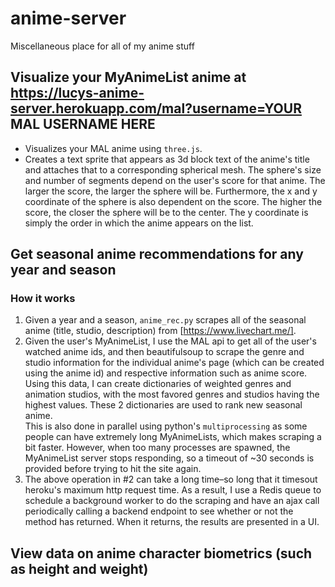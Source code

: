 # anime-server
Miscellaneous place for all of my anime stuff

## Visualize your MyAnimeList anime at https://lucys-anime-server.herokuapp.com/mal?username=YOUR MAL USERNAME HERE

* Visualizes your MAL anime using `three.js`. 
* Creates a text sprite that appears as 3d block text of the anime's title and attaches that to a corresponding spherical mesh. The sphere's size and number of segments depend on the user's score for that anime. The larger the score, the larger the sphere will be. Furthermore, the x and y coordinate of the sphere is also dependent on the score. The higher the score, the closer the sphere will be to the center. The y coordinate is simply the order in which the anime appears on the list. 

## Get seasonal anime recommendations for any year and season
### How it works
1. Given a year and a season, `anime_rec.py` scrapes all of the seasonal anime (title, studio, description) from [https://www.livechart.me/]. 
2. Given the user's MyAnimeList, I use the MAL api to get all of the user's watched anime ids, and then beautifulsoup to scrape the genre and studio information for the individual anime's page (which can be created using the anime id) and respective information such as anime score. Using this data, I can create dictionaries of weighted genres and animation studios, with the most favored genres and studios having the highest values. These 2 dictionaries are used to rank new seasonal anime.  
This is also done in parallel using python's `multiprocessing` as some people can have extremely long MyAnimeLists, which makes scraping a bit faster. However, when too many processes are spawned, the MyAnimeList server stops responding, so a timeout of ~30 seconds is provided before trying to hit the site again.
3. The above operation in #2 can take a long time–so long that it timesout heroku's maximum http request time. As a result, I use a Redis queue to schedule a background worker to do the scraping and have an ajax call periodically calling a backend endpoint to see whether or not the method has returned. When it returns, the results are presented in a UI.

## View data on anime character biometrics (such as height and weight)
